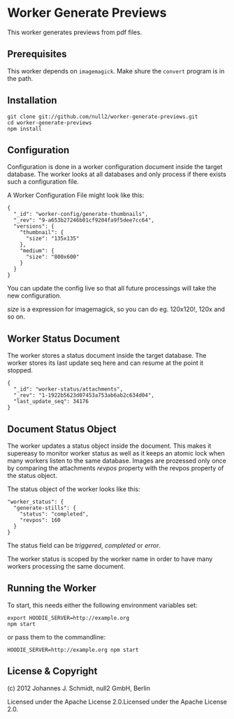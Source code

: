 # Worker Generate Previews

This worker generates previews from pdf files.


## Prerequisites

This worker depends on `imagemagick`. Make shure the `convert` program is in the path.

## Installation

    git clone git://github.com/null2/worker-generate-previews.git
    cd worker-generate-previews
    npm install


## Configuration

Configuration is done in a worker configuration document inside the target database.
The worker looks at all databases and only process if there exists such a configuration file.

A Worker Configuration File might look like this:

    {
      "_id": "worker-config/generate-thumbnails",
      "_rev": "9-a653b27246b01cf9204fa9f5dee7cc64",
      "versions": {
        "thumbnail": {
          "size": "135x135"
        },
        "medium": {
          "size": "800x600"
        }
      }
    }

You can update the config live so that all future processings will take the new configuration.

_size_ is a expression for imagemagick, so you can do eg. 120x120!, 120x and so on.


## Worker Status Document

The worker stores a status document inside the target database.
The worker stores its last update seq here and can resume at the point it stopped.

    {
      "_id": "worker-status/attachments",
      "_rev": "1-1922b5623d07453a753ab6ab2c634d04",
      "last_update_seq": 34176
    }


## Document Status Object

The worker updates a status object inside the document.
This makes it supereasy to monitor worker status as well as
it keeps an atomic lock when many workers listen to the same database.
Images are prozessed only once by comparing the attachments _revpos_ property
with the revpos property of the status object.

The status object of the worker looks like this:

    "worker_status": {
      "generate-stills": {
        "status": "completed",
        "revpos": 160
      }
    }

The status field can be _triggered_, _completed_ or _error_.

The worker status is scoped by the worker name in order to have many workers
processing the same document.


## Running the Worker

To start, this needs either the following environment variables set:

    export HOODIE_SERVER=http://example.org
    npm start


or pass them to the commandline:

    HOODIE_SERVER=http://example.org npm start


## License & Copyright

(c) 2012 Johannes J. Schmidt, null2 GmbH, Berlin

Licensed under the Apache License 2.0.Licensed under the Apache License 2.0.
